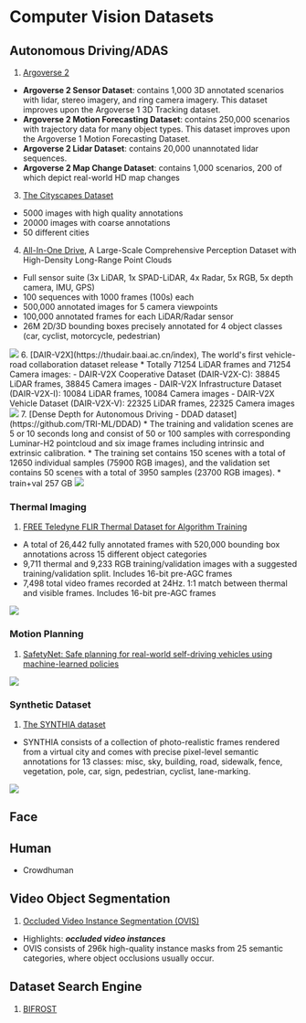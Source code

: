 # Computer Vision Datasets

## Autonomous Driving/ADAS
1. [Argoverse 2](https://www.argoverse.org/av2.html)
  * **Argoverse 2 Sensor Dataset**: contains 1,000 3D annotated scenarios with lidar, stereo imagery, and ring camera imagery. This dataset improves upon the Argoverse 1 3D Tracking dataset.
  * **Argoverse 2 Motion Forecasting Dataset**: contains 250,000 scenarios with trajectory data for many object types. This dataset improves upon the Argoverse 1 Motion Forecasting Dataset.
  * **Argoverse 2 Lidar Dataset**: contains 20,000 unannotated lidar sequences.
  * **Argoverse 2 Map Change Dataset**: contains 1,000 scenarios, 200 of which depict real-world HD map changes
3. [The Cityscapes Dataset](https://www.cityscapes-dataset.com/)
  * 5000 images with high quality annotations
  * 20000 images with coarse annotations
  * 50 different cities
4. [All-In-One Drive](http://www.aiodrive.org/index.html), A Large-Scale Comprehensive Perception Dataset with High-Density Long-Range Point Clouds
  * Full sensor suite (3x LiDAR, 1x SPAD-LiDAR, 4x Radar, 5x RGB, 5x depth camera, IMU, GPS)
  * 100 sequences with 1000 frames (100s) each
  * 500,000 annotated images for 5 camera viewpoints
  * 100,000 annotated frames for each LiDAR/Radar sensor
  * 26M 2D/3D bounding boxes precisely annotated for 4 object classes (car, cyclist, motorcycle, pedestrian)
<img src="http://www.aiodrive.org/resources/home/inclusiveness.png"/>
6. [DAIR-V2X](https://thudair.baai.ac.cn/index), The world's first vehicle-road collaboration dataset release
  * Totally 71254 LiDAR frames and 71254 Camera images:
    - DAIR-V2X Cooperative Dataset (DAIR-V2X-C): 38845 LiDAR frames, 38845 Camera images
    - DAIR-V2X Infrastructure Dataset (DAIR-V2X-I): 10084 LiDAR frames, 10084 Camera images
    - DAIR-V2X Vehicle Dataset (DAIR-V2X-V): 22325 LiDAR frames, 22325 Camera images 
<img src="https://thudair.baai.ac.cn/static/img/road05.91a9e0fe.png" />
7. [Dense Depth for Autonomous Driving - DDAD dataset](https://github.com/TRI-ML/DDAD)
  * The training and validation scenes are 5 or 10 seconds long and consist of 50 or 100 samples with corresponding Luminar-H2 pointcloud and six image frames including intrinsic and extrinsic calibration.
  * The training set contains 150 scenes with a total of 12650 individual samples (75900 RGB images), and the validation set contains 50 scenes with a total of 3950 samples (23700 RGB images).
  * train+val 257 GB
<img src="https://github.com/TRI-ML/DDAD/raw/master/media/figs/ddad_viz.gif" />

### Thermal Imaging
1. [FREE Teledyne FLIR Thermal Dataset for Algorithm Training](https://www.flir.ca/oem/adas/adas-dataset-form/)
  * A total of 26,442 fully annotated frames with 520,000 bounding box annotations across 15 different object categories
  * 9,711 thermal and 9,233 RGB training/validation images with a suggested training/validation split. Includes 16-bit pre-AGC frames
  * 7,498 total video frames recorded at 24Hz. 1:1 match between thermal and visible frames. Includes 16-bit pre-AGC frames
<img src="https://www.flir.ca/contentassets/56f6b890db8b42919e792db742cf3a73/skateboarder-ir13.png"/>

### Motion Planning
1. [SafetyNet: Safe planning for real-world self-driving vehicles using machine-learned policies](https://www.self-driving-cars.org/papers/2022-safetynet)
<img src="https://lh6.googleusercontent.com/pU0PsapK0_4U841iF1pMGzVjbWFoQq9AUsDuwp6TaZdfC78pViAQFNwRg8hRfQUcnmkduC_HXNr7oX-x6DjQCmXRqguOGPzxuMLc_7p23l2DNS0bOIBH2OEiGZZiGqmJkg=w1280" />

### Synthetic Dataset
1. [The SYNTHIA dataset](http://synthia-dataset.net/)
  * SYNTHIA consists of a collection of photo-realistic frames rendered from a virtual city and comes with precise pixel-level semantic annotations for 13 classes: misc, sky, building, road, sidewalk, fence, vegetation, pole, car, sign, pedestrian, cyclist, lane-marking.
<img src="http://synthia-dataset.net/wp-content/uploads/2016/06/s_000_22-06-2016_17-35-02_000000.png" />


## Face

## Human
* Crowdhuman

## Video Object Segmentation
1. [Occluded Video Instance Segmentation (OVIS)](http://songbai.site/ovis/)
  * Highlights: ***occluded video instances***
  * OVIS consists of 296k high-quality instance masks from 25 semantic categories, where object occlusions usually occur.


## Dataset Search Engine
1. [BIFROST](https://datasets.bifrost.ai/)

